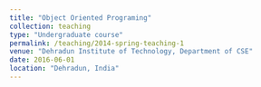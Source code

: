 ```yaml
---
title: "Object Oriented Programing"
collection: teaching
type: "Undergraduate course"
permalink: /teaching/2014-spring-teaching-1
venue: "Dehradun Institute of Technology, Department of CSE"
date: 2016-06-01
location: "Dehradun, India"
---
```

